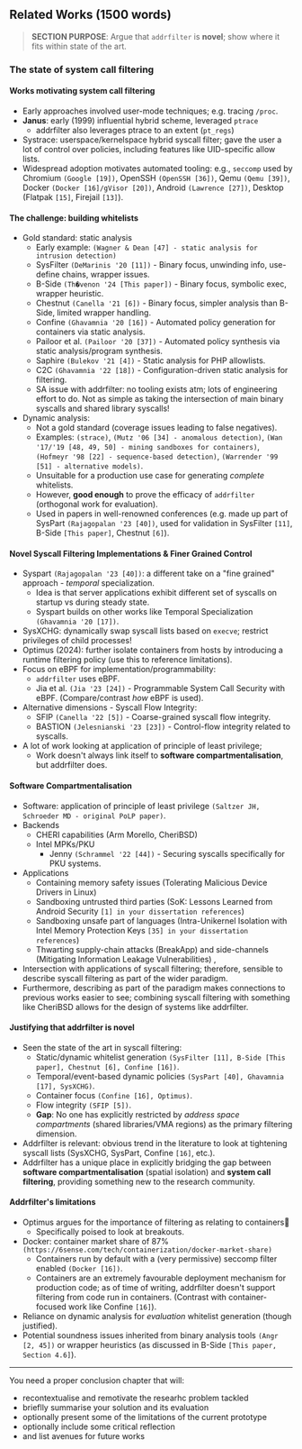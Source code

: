 ## Related Works (1500 words)

> **SECTION PURPOSE**: Argue that `addrfilter` is **novel**; show where it fits within state of the art.

### The state of **system call filtering**

#### Works motivating system call filtering

- Early approaches involved user-mode techniques; e.g. tracing `/proc`.
- **Janus**: early (1999) influential hybrid scheme, leveraged `ptrace`
  - addrfilter also leverages ptrace to an extent (`pt_regs`)
- Systrace: userspace/kernelspace hybrid syscall filter; gave the user a lot of control over policies, including features like UID-specific allow lists.
- Widespread adoption motivates automated tooling: e.g., `seccomp` used by Chromium `(Google [19])`, OpenSSH `(OpenSSH [36])`, Qemu `(Qemu [39])`, Docker `(Docker [16]/gVisor [20])`, Android `(Lawrence [27])`, Desktop (Flatpak `[15]`, Firejail `[13]`).

#### The challenge: building whitelists

- Gold standard: static analysis
  - Early example: `(Wagner & Dean [47] - static analysis for intrusion detection)`
  - SysFilter `(DeMarinis '20 [11])` - Binary focus, unwinding info, use-define chains, wrapper issues.
  - B-Side `(Th�venon '24 [This paper])` - Binary focus, symbolic exec, wrapper heuristic.
  - Chestnut `(Canella '21 [6])` - Binary focus, simpler analysis than B-Side, limited wrapper handling.
  - Confine `(Ghavamnia '20 [16])` - Automated policy generation for containers via static analysis.
  - Pailoor et al. `(Pailoor '20 [37])` - Automated policy synthesis via static analysis/program synthesis.
  - Saphire `(Bulekov '21 [4])` - Static analysis for PHP allowlists.
  - C2C `(Ghavamnia '22 [18])` - Configuration-driven static analysis for filtering.
  - SA issue with addrfilter: no tooling exists atm; lots of engineering effort to do. Not as simple as taking the intersection of main binary syscalls and shared library syscalls!
- Dynamic analysis:
  - Not a gold standard (coverage issues leading to false negatives).
  - Examples: `(strace)`, `(Mutz '06 [34] - anomalous detection)`, `(Wan '17/'19 [48, 49, 50] - mining sandboxes for containers)`, `(Hofmeyr '98 [22] - sequence-based detection)`, `(Warrender '99 [51] - alternative models)`.
  - Unsuitable for a production use case for generating _complete_ whitelists.
  - However, **good enough** to prove the efficacy of `addrfilter` (orthogonal work for evaluation).
  - Used in papers in well-renowned conferences (e.g. made up part of SysPart `(Rajagopalan '23 [40])`, used for validation in SysFilter `[11]`, B-Side `[This paper]`, Chestnut `[6]`).

#### Novel Syscall Filtering Implementations & Finer Grained Control

- Syspart `(Rajagopalan '23 [40])`: a different take on a "fine grained" approach - _temporal_ specialization.
  - Idea is that server applications exhibit different set of syscalls on startup vs during steady state.
  - Syspart builds on other works like Temporal Specialization `(Ghavamnia '20 [17])`.
- SysXCHG: dynamically swap syscall lists based on `execve`; restrict privileges of child processes!
- Optimus (2024): further isolate containers from hosts by introducing a runtime filtering policy (use this to reference limitations).
- Focus on eBPF for implementation/programmability:
  - `addrfilter` uses eBPF.
  - Jia et al. `(Jia '23 [24])` - Programmable System Call Security with eBPF. (Compare/contrast _how_ eBPF is used).
- Alternative dimensions - Syscall Flow Integrity:
  - SFIP `(Canella '22 [5])` - Coarse-grained syscall flow integrity.
  - BASTION `(Jelesnianski '23 [23])` - Control-flow integrity related to syscalls.
- A lot of work looking at application of principle of least privilege;
  - Work doesn't always link itself to **software compartmentalisation**, but addrfilter does.

#### Software Compartmentalisation

- Software: application of principle of least privilege `(Saltzer JH, Schroeder MD - original PoLP paper)`.
- Backends
  - CHERI capabilities (Arm Morello, CheriBSD)
  - Intel MPKs/PKU
    - Jenny `(Schrammel '22 [44])` - Securing syscalls specifically for PKU systems.
- Applications
  - Containing memory safety issues (Tolerating Malicious Device Drivers in Linux)
  - Sandboxing untrusted third parties (SoK: Lessons Learned from Android Security `[1] in your dissertation references`)
  - Sandboxing unsafe part of languages (Intra-Unikernel Isolation with Intel Memory Protection Keys `[35] in your dissertation references`)
  - Thwarting supply-chain attacks (BreakApp) and side-channels (Mitigating Information Leakage Vulnerabilities) ,
- Intersection with applications of syscall filtering; therefore, sensible to describe syscall filtering as part of the wider paradigm.
- Furthermore, describing as part of the paradigm makes connections to previous works easier to see; combining syscall filtering with something like CheriBSD allows for the design of systems like addrfilter.

#### Justifying that addrfilter is novel

- Seen the state of the art in syscall filtering:
  - Static/dynamic whitelist generation `(SysFilter [11], B-Side [This paper], Chestnut [6], Confine [16])`.
  - Temporal/event-based dynamic policies `(SysPart [40], Ghavamnia [17], SysXCHG)`.
  - Container focus `(Confine [16], Optimus)`.
  - Flow integrity `(SFIP [5])`.
  - **Gap**: No one has explicitly restricted by _address space compartments_ (shared libraries/VMA regions) as the primary filtering dimension.
- Addrfilter is relevant: obvious trend in the literature to look at tightening syscall lists (SysXCHG, SysPart, Confine `[16]`, etc.).
- Addrfilter has a unique place in explicitly bridging the gap between **software compartmentalisation** (spatial isolation) and **system call filtering**, providing something new to the research community.

#### Addrfilter's limitations

- Optimus argues for the importance of filtering as relating to containers
  - Specifically poised to look at breakouts.
- Docker: container market share of 87% `(https://6sense.com/tech/containerization/docker-market-share)`
  - Containers run by default with a (very permissive) seccomp filter enabled `(Docker [16])`.
  - Containers are an extremely favourable deployment mechanism for production code; as of time of writing, addrfilter doesn't support filtering from code run in containers. (Contrast with container-focused work like Confine `[16]`).
- Reliance on dynamic analysis for _evaluation_ whitelist generation (though justified).
- Potential soundness issues inherited from binary analysis tools `(Angr [2, 45])` or wrapper heuristics (as discussed in B-Side `[This paper, Section 4.6]`).



---

You need a proper conclusion chapter that will:
- recontextualise and remotivate the researhc problem tackled
- brieflly summarise your solution and its evaluation
- optionally present some of the limitations of the current prototype
- optionally include some critical reflection
- and list avenues for future works
